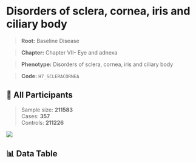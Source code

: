 # Disorders of sclera, cornea, iris and ciliary body

> **Root:** Baseline Disease  

> **Chapter:** Chapter VII- Eye and adnexa  

> **Phenotype:** Disorders of sclera, cornea, iris and ciliary body  

> **Code:** `H7_SCLERACORNEA`

## 🧪 All Participants  
> Sample size: **211583**  
> Cases: **357**  
> Controls: **211226**
<img src="/Sensitive/Figures/ALL/Baseline/H7_SCLERACORNEA.png"/>

## 📊 Data Table
<CsvTableMRF src="/Sensitive/Data/ALL/Baseline/LG_H7_SCLERACORNEA.csv"/>

